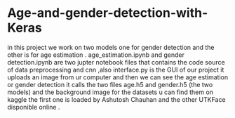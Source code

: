 # Age-and-gender-detection-with-Keras
in this project we work on two models one for gender detection and the other is for age estimation .
age_estimation.ipynb and gender detection.ipynb are two jupter notebook files that contains the code source of 
data preprocessing and cnn ,also interface.py is the GUI of our project it uploads an image from ur computer and then 
we can see the age estimation or gender detection it calls the two files age.h5 and gender.h5 (the two models) and the background image
for the datasets u can find them on kaggle the first one is loaded by Ashutosh Chauhan and the other UTKFace disponible online . 
